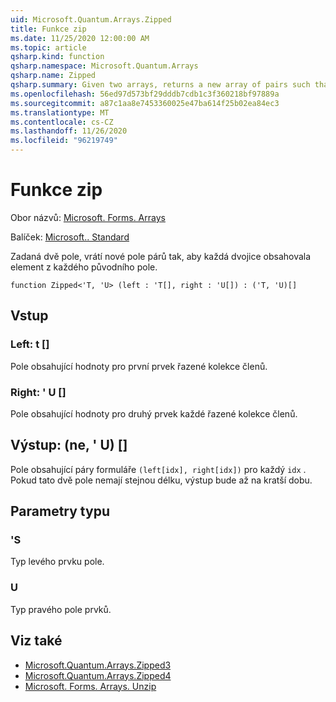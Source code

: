```yaml
---
uid: Microsoft.Quantum.Arrays.Zipped
title: Funkce zip
ms.date: 11/25/2020 12:00:00 AM
ms.topic: article
qsharp.kind: function
qsharp.namespace: Microsoft.Quantum.Arrays
qsharp.name: Zipped
qsharp.summary: Given two arrays, returns a new array of pairs such that each pair contains an element from each original array.
ms.openlocfilehash: 56ed97d573bf29dddb7cdb1c3f360218bf97889a
ms.sourcegitcommit: a87c1aa8e7453360025e47ba614f25b02ea84ec3
ms.translationtype: MT
ms.contentlocale: cs-CZ
ms.lasthandoff: 11/26/2020
ms.locfileid: "96219749"
---
```

# <a name="zipped-function"></a>Funkce zip

Obor názvů: [Microsoft. Forms. Arrays](xref:Microsoft.Quantum.Arrays)

Balíček: [Microsoft.. Standard](https://nuget.org/packages/Microsoft.Quantum.Standard)


Zadaná dvě pole, vrátí nové pole párů tak, aby každá dvojice obsahovala element z každého původního pole.

```qsharp
function Zipped<'T, 'U> (left : 'T[], right : 'U[]) : ('T, 'U)[]
```


## <a name="input"></a>Vstup

### <a name="left--t"></a>Left: t []

Pole obsahující hodnoty pro první prvek řazené kolekce členů.


### <a name="right--u"></a>Right: ' U []

Pole obsahující hodnoty pro druhý prvek každé řazené kolekce členů.



## <a name="output--tu"></a>Výstup: (ne, ' U) []

Pole obsahující páry formuláře `(left[idx], right[idx])` pro každý `idx` . Pokud tato dvě pole nemají stejnou délku, výstup bude až na kratší dobu.

## <a name="type-parameters"></a>Parametry typu

### <a name="t"></a>'S

Typ levého prvku pole.
### <a name="u"></a>U

Typ pravého pole prvků.

## <a name="see-also"></a>Viz také

- [Microsoft.Quantum.Arrays.Zipped3](xref:Microsoft.Quantum.Arrays.Zipped3)
- [Microsoft.Quantum.Arrays.Zipped4](xref:Microsoft.Quantum.Arrays.Zipped4)
- [Microsoft. Forms. Arrays. Unzip](xref:Microsoft.Quantum.Arrays.Unzipped)